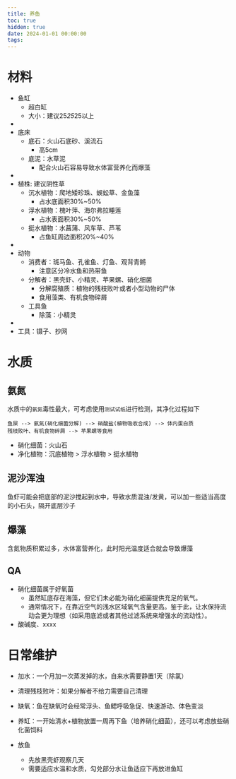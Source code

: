 ```yaml
---
title: 养鱼
toc: true
hidden: true
date: 2024-01-01 00:00:00
tags:
---
```


# 材料
* 鱼缸
  * 超白缸
  * 大小：建议25*25*25以上
* 
* 底床
  * 底石：火山石底砂、溪流石
    * 高5cm
  * 底泥：水草泥
    * 配合火山石容易导致水体富营养化而爆藻
* 
* 植株: 建议阴性草
  * 沉水植物：爬地矮珍珠、蜈蚣草、金鱼藻
    * 占水底面积30%~50%
  * 浮水植物：槐叶萍、海尔弗拉睡莲
    * 占水表面积30%~50%
  * 挺水植物：水菖蒲、风车草、芦苇
    * 占鱼缸周边面积20%~40%
* 
* 动物
  * 消费者：斑马鱼、孔雀鱼、灯鱼、观背青鳉
    * 注意区分冷水鱼和热带鱼
  * 分解者：黑壳虾、小精灵、苹果螺、硝化细菌
    * 分解腐殖质：植物的残枝败叶或者小型动物的尸体
    * 食用藻类、有机食物碎屑
  * 工具鱼
    * 除藻：小精灵
* 
* 工具：镊子、抄网


# 水质
## 氨氮
水质中的`氨氮`毒性最大，可考虑使用`测试试纸`进行检测，其净化过程如下
```
鱼屎 --> 氨氮(硝化细菌分解) --> 硝酸盐(植物吸收合成) --> 体内蛋白质
残枝败叶、有机食物碎屑 --> 苹果螺等食用
```
* 硝化细菌：火山石
* 净化植物：沉底植物 > 浮水植物 > 挺水植物

## 泥沙浑浊
鱼虾可能会把底部的泥沙搅起到水中，导致水质混浊/发黄，可以加一些适当高度的小石头，隔开底层沙子

## 爆藻
含氮物质积累过多，水体富营养化，此时阳光温度适合就会导致爆藻

## QA
* 硝化细菌属于好氧菌
  * 虽然缸底存在海藻，但它们未必能为硝化细菌提供充足的氧气。
  * 通常情况下，在靠近空气的浅水区域氧气含量更高。鉴于此，让水保持流动会更为理想（如采用底滤或者其他过滤系统来增强水的流动性）。
* 酸碱度、xxxx

# 日常维护
* 加水：一个月加一次蒸发掉的水，自来水需要静置1天（除氯）
* 清理残枝败叶：如果分解者不给力需要自己清理
* 缺氧：鱼在缺氧时会经常浮头、鱼鳃呼吸急促、快速游动、体色变淡

* 养缸：一开始清水+植物放置一周再下鱼（培养硝化细菌），还可以考虑放些硝化菌饲料
* 放鱼
  * 先放黑壳虾观察几天
  * 需要适应水温和水质，勾兑部分水让鱼适应下再放进鱼缸

